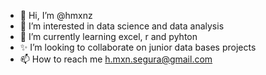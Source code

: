 - 👋 Hi, I’m @hmxnz
- 👀 I’m interested in data science and data analysis
- 🌱 I’m currently learning excel, r and pyhton
- ✨ I’m looking to collaborate on junior data bases projects
- 📫 How to reach me h.mxn.segura@gmail.com

<!---
hmxnz/hmxnz is a ✨ special ✨ repository because its `README.md` (this file) appears on your GitHub profile.
You can click the Preview link to take a look at your changes.
--->
